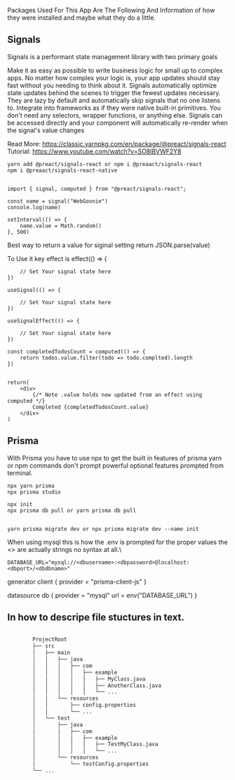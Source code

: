 Packages Used For This App Are The Following And Information of how they were installed and maybe what they do a little.

## Signals 

Signals is a performant state management library with two primary goals

Make it as easy as possible to write business logic for small up to complex apps. No matter how complex your logic is, your app updates should stay fast without you needing to think about it. Signals automatically optimize state updates behind the scenes to trigger the fewest updates necessary. They are lazy by default and automatically skip signals that no one listens to.
Integrate into frameworks as if they were native built-in primitives. You don't need any selectors, wrapper functions, or anything else. Signals can be accessed directly and your component will automatically re-render when the signal's value changes

Read More: https://classic.yarnpkg.com/en/package/@preact/signals-react
Tutorial: https://www.youtube.com/watch?v=SO8lBVWF2Y8

    yarn add @preact/signals-react or npm i @preaact/signals-react
    npm i @preaact/signals-react-native


    import { signal, computed } from "@preact/signals-react";

    const name = signal("WebGoonie")
    console.log(name)

    setInterval(() => {
        name.value = Math.random()
    }, 500)

Best way to return a value for siginal setting
    return JSON.parse(value)

To Use it key effect is 
    effect(() => {

        // Set Your signal state here
    })

    useSignal(() => {

        // Set Your signal state here
    })

    useSignalEffect(() => {

        // Set Your signal state here
    })

    const completedTodosCount = computed(() => {
        return todos.value.filter(todo => todo.complted).length
    })


    return(
        <div>
            {/* Note .value holds now updated from an effect using computed */}
            Completed {completedTodosCount.value}
        </div>
    )


## Prisma

With Prisma you have to use npx to get the built in features of prisma yarn or npm commands don't prompt powerful optional features prompted from terminal.


    npx yarn prisma
    npx prisma studio

    npx init
    npx prisma db pull or yarn prisma db pull


    yarn prisma migrate dev or npx prisma migrate dev --name init

When using mysql this is how the .env is prompted for the proper values the <> are actually strings no syntax at all.\

    DATABASE_URL="mysql://<dbusername>:<dbpassword>@localhost:<dbport>/<dbdbname>"

generator client {
  provider = "prisma-client-js"
}

datasource db {
  provider = "mysql"
  url      = env("DATABASE_URL")
}

## In how to descripe file stuctures in text.

```sh

        ProjectRoot
        ├── src
        │   ├── main
        │   │   ├── java
        │   │   │   ├── com
        │   │   │   │   ├── example
        │   │   │   │   │   ├── MyClass.java
        │   │   │   │   │   ├── AnotherClass.java
        │   │   │   │   │   └── ...
        │   │   └── resources
        │   │       ├── config.properties
        │   │       └── ...
        │   └── test
        │       ├── java
        │       │   ├── com
        │       │   │   ├── example
        │       │   │   │   ├── TestMyClass.java
        │       │   │   │   └── ...
        │       └── resources
        │           └── testConfig.properties
        └── ...

```

